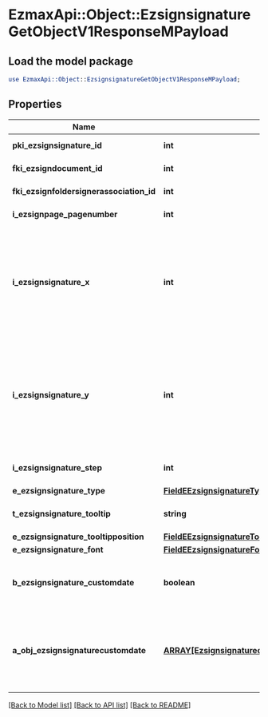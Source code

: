 # EzmaxApi::Object::EzsignsignatureGetObjectV1ResponseMPayload

## Load the model package
```perl
use EzmaxApi::Object::EzsignsignatureGetObjectV1ResponseMPayload;
```

## Properties
Name | Type | Description | Notes
------------ | ------------- | ------------- | -------------
**pki_ezsignsignature_id** | **int** | The unique ID of the Ezsignsignature | 
**fki_ezsigndocument_id** | **int** | The unique ID of the Ezsigndocument | 
**fki_ezsignfoldersignerassociation_id** | **int** | The unique ID of the Ezsignfoldersignerassociation | 
**i_ezsignpage_pagenumber** | **int** | The page number in the Ezsigndocument | 
**i_ezsignsignature_x** | **int** | The X coordinate (Horizontal) where to put the Ezsignsignature on the page.  Coordinate is calculated at 100dpi (dot per inch). So for example, if you want to put the Ezsignsignature 2 inches from the left border of the page, you would use \&quot;200\&quot; for the X coordinate. | 
**i_ezsignsignature_y** | **int** | The Y coordinate (Vertical) where to put the Ezsignsignature on the page.  Coordinate is calculated at 100dpi (dot per inch). So for example, if you want to put the Ezsignsignature 3 inches from the top border of the page, you would use \&quot;300\&quot; for the Y coordinate. | 
**i_ezsignsignature_step** | **int** | The step when the Ezsignsigner will be invited to sign | 
**e_ezsignsignature_type** | [**FieldEEzsignsignatureType**](FieldEEzsignsignatureType.md) |  | 
**t_ezsignsignature_tooltip** | **string** | A tooltip that will be presented to Ezsignsigner about the Ezsignsignature | [optional] 
**e_ezsignsignature_tooltipposition** | [**FieldEEzsignsignatureTooltipposition**](FieldEEzsignsignatureTooltipposition.md) |  | [optional] 
**e_ezsignsignature_font** | [**FieldEEzsignsignatureFont**](FieldEEzsignsignatureFont.md) |  | [optional] 
**b_ezsignsignature_customdate** | **boolean** | Whether the Ezsignsignature has a custom date format or not. (Only possible when eEzsignsignatureType is **Name** or **Handwritten**) | [optional] 
**a_obj_ezsignsignaturecustomdate** | [**ARRAY[EzsignsignaturecustomdateResponseCompound]**](EzsignsignaturecustomdateResponseCompound.md) | An array of custom date blocks that will be filled at the time of signature.  Can only be used if bEzsignsignatureCustomdate is true.  Use an empty array if you don&#39;t want to have a date at all. | [optional] 

[[Back to Model list]](../README.md#documentation-for-models) [[Back to API list]](../README.md#documentation-for-api-endpoints) [[Back to README]](../README.md)


